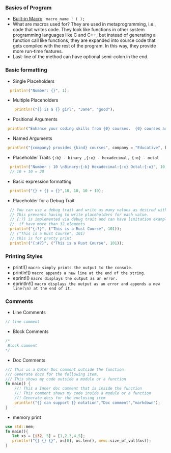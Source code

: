 ### Basics of Program
- [Built-in Macro](https://doc.rust-lang.org/std/#macros) `` macro_name ! ( );``
- What are macros used for? 
  They are used in metaprogramming, i.e., code that writes code. They look like functions in other system programming languages like C and C++, but instead of generating a function call like functions, they are expanded into source code that gets compiled with the rest of the program. In this way, they provide more run-time features.
- Last-line of the method can have optional semi-colon in the end.  


### Basic formatting
- Single Placeholders
```rust
  println!("Number: {}", 1);
```
- Multiple Placeholders
```rust
    println!("{} is a {} girl", "Jane", "good");
```
- Positional Arguments
```rust
 println!("Enhance your coding skills from {0} courses.  {0} courses are very {1}", "Educative", "interactive");
```
- Named Arguments
```rust
 println!("{company} provides {kind} courses", company = "Educative", kind = "interactive");
```
- Placeholder Traits
``{:b} - binary ,{:x} - hexadecimal, {:o} - octal``
```rust
  println!("Number : 10 \nBinary:{:b} Hexadecimal:{:x} Octal:{:o}", 10, 10, 10);
  // 10 + 10 = 20
```
- Basic expression formatting
```rust
  println!("{} + {} = {}",10, 10, 10 + 10);
```
- Placeholder for a Debug Trait
```rust
  // You can use a debug trait and write as many values as desired within the parentheses.
  // This prevents having to write placeholders for each value.
  // {:?} is implemented via debug trait and can have limitation example `i32` array can be printed 
  //  if have more than 32 elements
  println!("{:?}", ("This is a Rust Course", 101));
  // ("This is a Rust Course", 101)
  // this is for pretty print
  println!("{:#?}", ("This is a Rust Course", 101));
```


### Printing Styles
- print!() `macro simply prints the output to the console.`
- println!() `macro appends a new line at the end of the string.`
- eprint!() `macro displays the output as an error.`
- eprintln!() `macro displays the output as an error and appends a new line(\n) at the end of it.`


### Comments
- Line Comments
```rust
// line comment
```
- Block Comments
```rust
/*
 Block comment
*/
```
- Doc Comments
```rust
/// This is a Outer Doc comment outside the function
/// Generate docs for the following item.
/// This shows my code outside a module or a function
fn main() {
    //! This a Inner doc comment that is inside the function   
    //! This comment shows my code inside a module or a function  
    //! Generate docs for the enclosing item
    println!("{} can support {} notation","Doc comment","markdown");
}
```

- memory print
```rust
use std::mem;
fn main(){
   let xs = [i32, 5] = [1,2,3,4,5];
   println!("{} {} {}", xs[0], xs.len(), mem::size_of_val(&xs));                    
}
```
